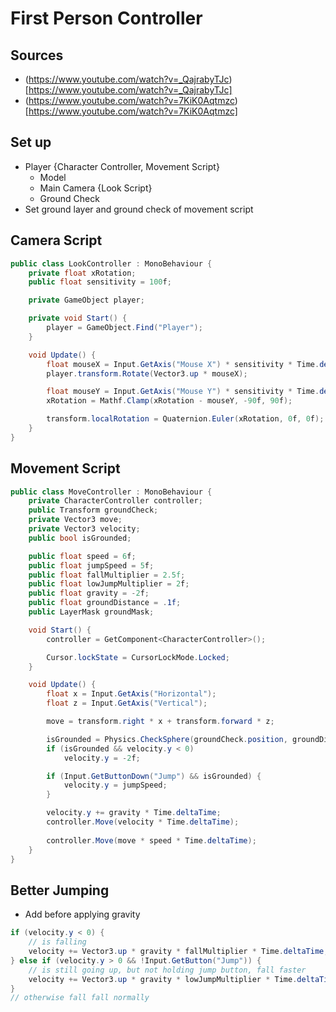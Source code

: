 # First Person Controller
## Sources
- (https://www.youtube.com/watch?v=_QajrabyTJc)[https://www.youtube.com/watch?v=_QajrabyTJc]
- (https://www.youtube.com/watch?v=7KiK0Aqtmzc)[https://www.youtube.com/watch?v=7KiK0Aqtmzc]

## Set up
- Player {Character Controller, Movement Script}
    - Model
    - Main Camera {Look Script}
    - Ground Check
- Set ground layer and ground check of movement script

## Camera Script
```c#
public class LookController : MonoBehaviour {
    private float xRotation;
    public float sensitivity = 100f;

    private GameObject player;

    private void Start() {
        player = GameObject.Find("Player");
    }

    void Update() {
        float mouseX = Input.GetAxis("Mouse X") * sensitivity * Time.deltaTime;
        player.transform.Rotate(Vector3.up * mouseX);

        float mouseY = Input.GetAxis("Mouse Y") * sensitivity * Time.deltaTime;
        xRotation = Mathf.Clamp(xRotation - mouseY, -90f, 90f);

        transform.localRotation = Quaternion.Euler(xRotation, 0f, 0f);
    }
}
```

## Movement Script
```c#
public class MoveController : MonoBehaviour {
    private CharacterController controller;
    public Transform groundCheck;
    private Vector3 move;
    private Vector3 velocity;
    public bool isGrounded;

    public float speed = 6f;
    public float jumpSpeed = 5f;
    public float fallMultiplier = 2.5f;
    public float lowJumpMultiplier = 2f;
    public float gravity = -2f;
    public float groundDistance = .1f;
    public LayerMask groundMask;

    void Start() {
        controller = GetComponent<CharacterController>();

        Cursor.lockState = CursorLockMode.Locked;
    }

    void Update() {
        float x = Input.GetAxis("Horizontal");
        float z = Input.GetAxis("Vertical");

        move = transform.right * x + transform.forward * z;

        isGrounded = Physics.CheckSphere(groundCheck.position, groundDistance, groundMask);
        if (isGrounded && velocity.y < 0)
            velocity.y = -2f;

        if (Input.GetButtonDown("Jump") && isGrounded) {
            velocity.y = jumpSpeed;
        }

        velocity.y += gravity * Time.deltaTime;
        controller.Move(velocity * Time.deltaTime);
        
        controller.Move(move * speed * Time.deltaTime);
    }
}
```

## Better Jumping
- Add before applying gravity

```c#
if (velocity.y < 0) {
    // is falling
    velocity += Vector3.up * gravity * fallMultiplier * Time.deltaTime;
} else if (velocity.y > 0 && !Input.GetButton("Jump")) {
    // is still going up, but not holding jump button, fall faster
    velocity += Vector3.up * gravity * lowJumpMultiplier * Time.deltaTime;
}
// otherwise fall fall normally
```